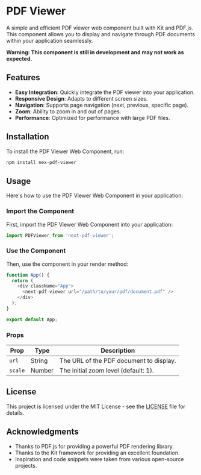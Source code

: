 # PDF Viewer

A simple and efficient PDF viewer web component built with Kit and PDF.js. This component allows you to display and navigate through PDF documents within your application seamlessly.

**Warning: This component is still in development and may not work as expected.**

## Features

- **Easy Integration**: Quickly integrate the PDF viewer into your application.
- **Responsive Design**: Adapts to different screen sizes.
- **Navigation**: Supports page navigation (next, previous, specific page).
- **Zoom**: Ability to zoom in and out of pages.
- **Performance**: Optimized for performance with large PDF files.

## Installation

To install the PDF Viewer Web Component, run:

```bash
npm install nex-pdf-viewer
```

## Usage

Here's how to use the PDF Viewer Web Component in your application:

### Import the Component

First, import the PDF Viewer Web Component into your application:

```javascript
import PDFViewer from 'next-pdf-viewer';
```

### Use the Component

Then, use the component in your render method:

```javascript
function App() {
  return (
    <div className="App">
      <next-pdf-viewer url="/path/to/your/pdf/document.pdf" />
    </div>
  );
}

export default App;
```

### Props

| Prop          | Type     | Description                              |
|---------------|----------|------------------------------------------|
| `url`         | String   | The URL of the PDF document to display.  |
| `scale`       | Number   | The initial zoom level (default: 1).     |

## License

This project is licensed under the MIT License - see the [LICENSE](LICENSE) file for details.

## Acknowledgments

- Thanks to PDF.js for providing a powerful PDF rendering library.
- Thanks to the Kit framework for providing an excellent foundation.
- Inspiration and code snippets were taken from various open-source projects.
